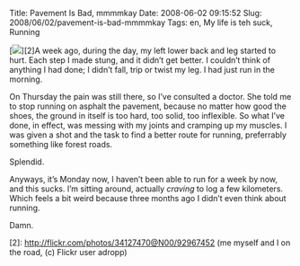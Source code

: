 Title: Pavement Is Bad, mmmmkay
Date: 2008-06-02 09:15:52
Slug: 2008/06/02/pavement-is-bad-mmmmkay
Tags: en, My life is teh suck, Running


[![][1]][2]A week ago, during the day, my left lower back and leg started to
hurt. Each step I made stung, and it didn’t get better. I couldn’t think of
anything I had done; I didn’t fall, trip or twist my leg. I had just run in
the morning.

On Thursday the pain was still there, so I’ve consulted a doctor. She told me
to stop running on asphalt the pavement, because no matter how good the shoes,
the ground in itself is too hard, too solid, too inflexible. So what I’ve
done, in effect, was messing with my joints and cramping up my muscles. I was
given a shot and the task to find a better route for running, preferrably
something like forest roads.

Splendid.

Anyways, it’s Monday now, I haven’t been able to run for a week by now, and
this sucks. I’m sitting around, actually _craving_ to log a few kilometers.
Which feels a bit weird because three months ago I didn’t even think about
running.

Damn.

   [1]: http://farm1.static.flickr.com/19/92967452_9bdc33f171_m.jpg
   [2]: http://flickr.com/photos/34127470@N00/92967452 (me myself and I on the road, (c) Flickr user adropp)
